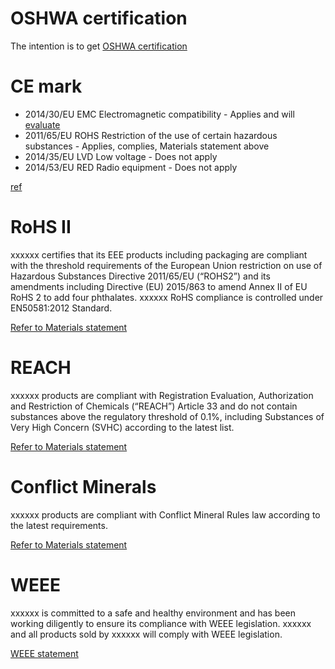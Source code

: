 # OSHWA certification

The intention is to get [OSHWA certification](https://certification.oshwa.org/) 

# CE mark

-  2014/30/EU 	EMC 	Electromagnetic compatibility - Applies and will [evaluate](https://www.puwer.co.uk/emf-compliance)
-  2011/65/EU 	ROHS 	Restriction of the use of certain hazardous substances - Applies, complies, Materials statement above
-  2014/35/EU 	LVD 	Low voltage - Does not apply
-  2014/53/EU 	RED 	Radio equipment - Does not apply
  
  [ref](https://ce-marking.help/home#)

# RoHS II

xxxxxx certifies that its EEE products including packaging are compliant with the threshold requirements of the European Union restriction on use of Hazardous Substances Directive 2011/65/EU (“ROHS2”) and its amendments including Directive (EU) 2015/863 to amend Annex II of EU RoHS 2 to add four phthalates. xxxxxx RoHS compliance is controlled under EN50581:2012 Standard.

[Refer to Materials statement](https://github.com/samuk/Open-Pi/blob/main/compliance/Materials.md)

# REACH
xxxxxx products are compliant with Registration Evaluation, Authorization and Restriction of Chemicals (“REACH”) Article 33 and do not contain substances above the regulatory threshold of 0.1%, including Substances of Very High Concern (SVHC) according to the latest list.

[Refer to Materials statement](https://github.com/samuk/Open-Pi/blob/main/compliance/Materials.md)

# Conflict Minerals

xxxxxx products are compliant with Conflict Mineral Rules law according to the latest requirements.

[Refer to Materials statement](https://github.com/samuk/Open-Pi/blob/main/compliance/Materials.md)

# WEEE

xxxxxx is committed to a safe and healthy environment and has been working diligently to ensure its compliance with WEEE legislation. xxxxxx and all products sold by xxxxxx will comply with WEEE legislation.

[WEEE statement](https://github.com/samuk/Open-Pi/blob/main/compliance/WEEE.md)



